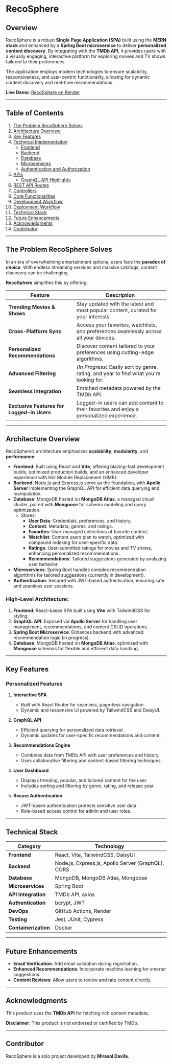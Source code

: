 # RecoSphere

## Overview

RecoSphere is a robust **Single Page Application (SPA)** built using the **MERN stack** and enhanced by a **Spring Boot microservice** to deliver **personalized content discovery**. By integrating with the **TMDb API**, it provides users with a visually engaging, interactive platform for exploring movies and TV shows tailored to their preferences.

The application employs modern technologies to ensure scalability, responsiveness, and user-centric functionality, allowing for dynamic content discovery and real-time recommendations.

**Live Demo**: [RecoSphere on Render](https://reco-sphere.onrender.com/)

---

## Table of Contents

1. [The Problem RecoSphere Solves](#the-problem-recosphere-solves)
2. [Architecture Overview](#architecture-overview)
3. [Key Features](#key-features)
4. [Technical Implementation](#technical-implementation)
   - [Frontend](#frontend)
   - [Backend](#backend)
   - [Database](#database)
   - [Microservices](#microservices)
   - [Authentication and Authorization](#authentication-and-authorization)
5. [APIs](#apis)
   - [GraphQL API Highlights](#graphql-api-highlights)
6. [REST API Routes](#rest-api-routes)
7. [Controllers](#controllers)
8. [Core Functionalities](#core-functionalities)
9. [Development Workflow](#development-workflow)
10. [Deployment Workflow](#deployment-workflow)
11. [Technical Stack](#technical-stack)
12. [Future Enhancements](#future-enhancements)
13. [Acknowledgments](#acknowledgments)
14. [Contributor](#contributor)

---

## The Problem RecoSphere Solves

In an era of overwhelming entertainment options, users face the **paradox of choice**. With endless streaming services and massive catalogs, content discovery can be challenging.

**RecoSphere** simplifies this by offering:

| **Feature**                                | **Description**                                                                                 |
|--------------------------------------------|-------------------------------------------------------------------------------------------------|
| **Trending Movies & Shows**                | Stay updated with the latest and most popular content, curated for your interests.             |
| **Cross-Platform Sync**                    | Access your favorites, watchlists, and preferences seamlessly across all your devices.         |
| **Personalized Recommendations**           | Discover content tailored to your preferences using cutting-edge algorithms.                   |
| **Advanced Filtering**                     | *(In Progress)* Easily sort by genre, rating, and year to find what you're looking for.        |
| **Seamless Integration**                   | Enriched metadata powered by the TMDb API.                                                     |
| **Exclusive Features for Logged-in Users** | Logged-in users can add content to their favorites and enjoy a personalized experience.         |

---

## Architecture Overview

RecoSphere’s architecture emphasizes **scalability**, **modularity**, and **performance**:

- **Frontend**: Built using React and **Vite**, offering blazing-fast development builds, optimized production builds, and an enhanced developer experience with Hot Module Replacement (HMR).
- **Backend**: Node.js and Express.js serve as the foundation, with **Apollo Server** implementing the GraphQL API for efficient data querying and manipulation.
- **Database**: MongoDB hosted on **MongoDB Atlas**, a managed cloud cluster, paired with **Mongoose** for schema modeling and query optimization.
  - Stores:
    - **User Data**: Credentials, preferences, and history.
    - **Content**: Metadata, genres, and ratings.
    - **Favorites**: User-managed collections of favorite content.
    - **Watchlist**: Content users plan to watch, optimized with compound indexing for user-specific data.
    - **Ratings**: User-submitted ratings for movies and TV shows, enhancing personalized recommendations.
    - **Recommendations**: Tailored suggestions generated by analyzing user behavior.
- **Microservices**: Spring Boot handles complex recommendation algorithms for tailored suggestions (currently in development).
- **Authentication**: Secured with JWT-based authentication, ensuring safe and seamless user sessions.

### High-Level Architecture:

1. **Frontend**: React-based SPA built using **Vite** with TailwindCSS for styling.
2. **GraphQL API**: Exposed via **Apollo Server** for handling user management, recommendations, and content CRUD operations.
3. **Spring Boot Microservice**: Enhances backend with advanced recommendation logic (in progress).
4. **Database**: MongoDB hosted on **MongoDB Atlas**, optimized with **Mongoose** schemas for flexible and efficient data handling.

---

## Key Features

### Personalized Features

1. **Interactive SPA**  
   - Built with React Router for seamless, page-less navigation.  
   - Dynamic and responsive UI powered by TailwindCSS and DaisyUI.

2. **GraphQL API**  
   - Efficient querying for personalized data retrieval.  
   - Dynamic updates for user-specific recommendations and content.

3. **Recommendations Engine**  
   - Combines data from TMDb API with user preferences and history.  
   - Uses collaborative filtering and content-based filtering techniques.

4. **User Dashboard**  
   - Displays trending, popular, and tailored content for the user.  
   - Includes sorting and filtering by genre, rating, and release year.

5. **Secure Authentication**  
   - JWT-based authentication protects sensitive user data.  
   - Role-based access control for admin and user roles.

---

## Technical Stack

| **Category**       | **Technology**                                         |
| ------------------- | ------------------------------------------------------ |
| **Frontend**        | React, Vite, TailwindCSS, DaisyUI                      |
| **Backend**         | Node.js, Express.js, Apollo Server (GraphQL), CORS     |
| **Database**        | MongoDB, MongoDB Atlas, Mongoose                       |
| **Microservices**   | Spring Boot                                            |
| **API Integration** | TMDb API, axios                                        |
| **Authentication**  | bcrypt, JWT                                            |
| **DevOps**          | GitHub Actions, Render                                 |
| **Testing**         | Jest, JUnit, Cypress                                   |
| **Containerization**| Docker                                                 |

---

## Future Enhancements

- **Email Verification**: Add email validation during registration.  
- **Enhanced Recommendations**: Incorporate machine learning for smarter suggestions.  
- **Content Reviews**: Allow users to review and rate content directly.

---

## Acknowledgments

This product uses the **TMDb API** for fetching rich content metadata.

**Disclaimer**: This product is not endorsed or certified by TMDb.

---

## Contributor

RecoSphere is a solo project developed by **Mirasol Davila**.
